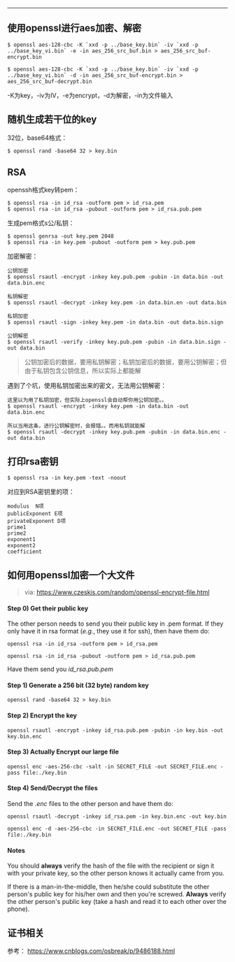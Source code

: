 

---



## 使用openssl进行aes加密、解密

```
$ openssl aes-128-cbc -K `xxd -p ../base_key.bin` -iv `xxd -p ../base_key_vi.bin` -e -in aes_256_src_buf.bin > aes_256_src_buf-encrypt.bin
```

```
$ openssl aes-128-cbc -K `xxd -p ../base_key.bin` -iv `xxd -p ../base_key_vi.bin` -d -in aes_256_src_buf-encrypt.bin > aes_256_src_buf-decrypt.bin
```

-K为key，-iv为IV，-e为encrypt，-d为解密，-in为文件输入

## 随机生成若干位的key

32位，base64格式：

```
$ openssl rand -base64 32 > key.bin
```

## RSA

openssh格式key转pem：

```
$ openssl rsa -in id_rsa -outform pem > id_rsa.pem
$ openssl rsa -in id_rsa -pubout -outform pem > id_rsa.pub.pem
```

生成pem格式s公/私钥：

```
$ openssl genrsa -out key.pem 2048
$ openssl rsa -in key.pem -pubout -outform pem > key.pub.pem
```

加密解密：

```
公钥加密
$ openssl rsautl -encrypt -inkey key.pub.pem -pubin -in data.bin -out data.bin.enc

私钥解密
$ openssl rsautl -decrypt -inkey key.pem -in data.bin.en -out data.bin

私钥加密
$ openssl rsautl -sign -inkey key.pem -in data.bin -out data.bin.sign

公钥解密
$ openssl rsautl -verify -inkey key.pub.pem -pubin -in data.bin.sign -out data.bin
```


> 公钥加密后的数据，要用私钥解密；私钥加密后的数据，要用公钥解密；但由于私钥包含公钥信息，所以实际上都能解

遇到了个坑，使用私钥加密出来的密文，无法用公钥解密：

```
这里以为用了私钥加密，但实际上openssl会自动帮你用公钥加密。。
$ openssl rsautl -encrypt -inkey key.pem -in data.bin -out data.bin.enc

所以当用这条，进行公钥解密时，会报错。。而用私钥就能解
$ openssl rsautl -decrypt -inkey key.pub.pem -pubin -in data.bin.enc -out data.bin
```


## 打印rsa密钥

```
$ openssl rsa -in key.pem -text -noout
```

对应到RSA密钥里的项：

```
modulus  N项
publicExponent E项
privateExponent D项
prime1 
prime2
exponent1
exponent2
coefficient
```


## 如何用openssl加密一个大文件

> via: https://www.czeskis.com/random/openssl-encrypt-file.html

#### Step 0) Get their public key

The other person needs to send you their public key in .pem format. If they only have it in rsa format (*e.g.*, they use it for ssh), then have them do:

```
openssl rsa -in id_rsa -outform pem > id_rsa.pem

openssl rsa -in id_rsa -pubout -outform pem > id_rsa.pub.pem
```

Have them send you *id_rsa.pub.pem*

#### Step 1) Generate a 256 bit (32 byte) random key

```
openssl rand -base64 32 > key.bin
```

#### Step 2) Encrypt the key

```
openssl rsautl -encrypt -inkey id_rsa.pub.pem -pubin -in key.bin -out key.bin.enc
```


#### Step 3) Actually Encrypt our large file

```
openssl enc -aes-256-cbc -salt -in SECRET_FILE -out SECRET_FILE.enc -pass file:./key.bin
```


#### Step 4) Send/Decrypt the files

Send the *.enc* files to the other person and have them do:

```
openssl rsautl -decrypt -inkey id_rsa.pem -in key.bin.enc -out key.bin 

openssl enc -d -aes-256-cbc -in SECRET_FILE.enc -out SECRET_FILE -pass file:./key.bin
```


#### Notes

You should **always** verify the hash of the file with the recipient or sign it with your private key, so the other person knows it actually came from you.

If there is a man-in-the-middle, then he/she could substitute the other person's public key for his/her own and then you're screwed. **Always** verify the other person's public key (take a hash and read it to each other over the phone).


## 证书相关

参考： https://www.cnblogs.com/osbreak/p/9486188.html